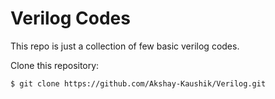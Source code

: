 # Verilog Codes
This repo is just a collection of few basic verilog codes.

Clone this repository: 
```bash
$ git clone https://github.com/Akshay-Kaushik/Verilog.git
```
